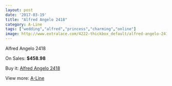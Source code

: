 ```yaml
---
layout: post
date: '2017-03-19'
title: "Alfred Angelo 2418"
category: A-Line
tags: ["wedding","alfred","princess","charming","online"]
image: http://www.extralace.com/4222-thickbox_default/alfred-angelo-2418.jpg
---
```

Alfred Angelo 2418

On Sales: **$458.98**
<a href="https://www.extralace.com/a-line/1997-alfred-angelo-2418.html"><amp-img layout="responsive" width="600" height="600" src="//www.extralace.com/4222-thickbox_default/alfred-angelo-2418.jpg" alt="Alfred Angelo 2418 0" /></a>
<a href="https://www.extralace.com/a-line/1997-alfred-angelo-2418.html"><amp-img layout="responsive" width="600" height="600" src="//www.extralace.com/4223-thickbox_default/alfred-angelo-2418.jpg" alt="Alfred Angelo 2418 1" /></a>

Buy it: [Alfred Angelo 2418](https://www.extralace.com/a-line/1997-alfred-angelo-2418.html "Alfred Angelo 2418")

View more: [A-Line](https://www.extralace.com/2-a-line "A-Line")